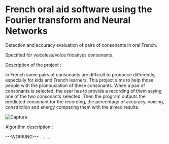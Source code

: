# French oral aid software using the Fourier transform and Neural Networks

Detection and accuracy evaluation of pairs of consonants in oral French.

Specified for voiceless/voice fricatives consonants.

Description of the project :

In French some pairs of consonants are difficult to pronouce differently, especially for kids and French learners.
This project aims to help those people with the pronouciation of these consonants. When a pair of consonants
is selected, the user has to provide a recording of them saying one of the two consonants selected. Then the
program outputs the predicted consonant for the recording, the percentage of accuracy, voicing, constriction 
and energy comparing them with the aimed results.

![Captura](https://user-images.githubusercontent.com/77886135/151234137-4aaa5572-3a29-4667-8e78-7c6462669d35.PNG)



Algorithm description :

---WORKING---
.
..
...

